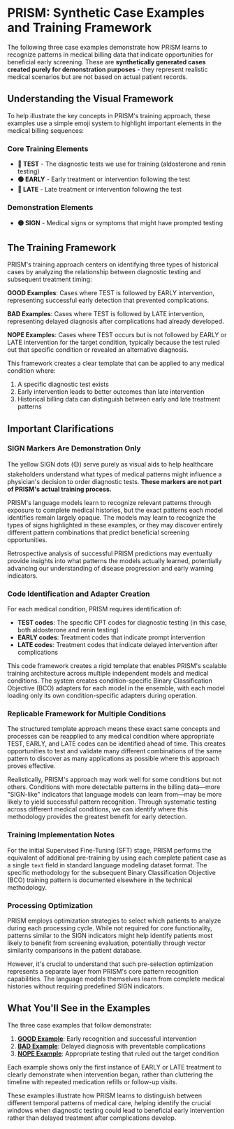 # PRISM: Synthetic Case Examples and Training Framework

The following three case examples demonstrate how PRISM learns to recognize patterns in medical billing data that indicate opportunities for beneficial early screening. These are **synthetically generated cases created purely for demonstration purposes** - they represent realistic medical scenarios but are not based on actual patient records.

## Understanding the Visual Framework

To help illustrate the key concepts in PRISM's training approach, these examples use a simple emoji system to highlight important elements in the medical billing sequences:

### Core Training Elements

- **🔵 TEST** - The diagnostic tests we use for training (aldosterone and renin testing)
- **🟢 EARLY** - Early treatment or intervention following the test
- **🔴 LATE** - Late treatment or intervention following the test

### Demonstration Elements

- **🟡 SIGN** - Medical signs or symptoms that might have prompted testing

## The Training Framework

PRISM's training approach centers on identifying three types of historical cases by analyzing the relationship between diagnostic testing and subsequent treatment timing:

**GOOD Examples**: Cases where TEST is followed by EARLY intervention, representing successful early detection that prevented complications.

**BAD Examples**: Cases where TEST is followed by LATE intervention, representing delayed diagnosis after complications had already developed.

**NOPE Examples**: Cases where TEST occurs but is not followed by EARLY or LATE intervention for the target condition, typically because the test ruled out that specific condition or revealed an alternative diagnosis.

This framework creates a clear template that can be applied to any medical condition where:
1. A specific diagnostic test exists
2. Early intervention leads to better outcomes than late intervention
3. Historical billing data can distinguish between early and late treatment patterns

## Important Clarifications

### SIGN Markers Are Demonstration Only

The yellow SIGN dots (🟡) serve purely as visual aids to help healthcare stakeholders understand what types of medical patterns might influence a physician's decision to order diagnostic tests. **These markers are not part of PRISM's actual training process.**

PRISM's language models learn to recognize relevant patterns through exposure to complete medical histories, but the exact patterns each model identifies remain largely opaque. The models may learn to recognize the types of signs highlighted in these examples, or they may discover entirely different pattern combinations that predict beneficial screening opportunities.

Retrospective analysis of successful PRISM predictions may eventually provide insights into what patterns the models actually learned, potentially advancing our understanding of disease progression and early warning indicators.

### Code Identification and Adapter Creation

For each medical condition, PRISM requires identification of:
- **TEST codes**: The specific CPT codes for diagnostic testing (in this case, both aldosterone and renin testing)
- **EARLY codes**: Treatment codes that indicate prompt intervention
- **LATE codes**: Treatment codes that indicate delayed intervention after complications

This code framework creates a rigid template that enables PRISM's scalable training architecture across multiple independent models and medical conditions. The system creates condition-specific Binary Classification Objective (BCO) adapters for each model in the ensemble, with each model loading only its own condition-specific adapters during operation.

### Replicable Framework for Multiple Conditions

The structured template approach means these exact same concepts and processes can be reapplied to any medical condition where appropriate TEST, EARLY, and LATE codes can be identified ahead of time. This creates opportunities to test and validate many different combinations of the same pattern to discover as many applications as possible where this approach proves effective.

Realistically, PRISM's approach may work well for some conditions but not others. Conditions with more detectable patterns in the billing data—more "SIGN-like" indicators that language models can learn from—may be more likely to yield successful pattern recognition. Through systematic testing across different medical conditions, we can identify where this methodology provides the greatest benefit for early detection.

### Training Implementation Notes

For the initial Supervised Fine-Tuning (SFT) stage, PRISM performs the equivalent of additional pre-training by using each complete patient case as a single `text` field in standard language modeling dataset format. The specific methodology for the subsequent Binary Classification Objective (BCO) training pattern is documented elsewhere in the technical methodology.

### Processing Optimization

PRISM employs optimization strategies to select which patients to analyze during each processing cycle. While not required for core functionality, patterns similar to the SIGN indicators might help identify patients most likely to benefit from screening evaluation, potentially through vector similarity comparisons in the patient database.

However, it's crucial to understand that such pre-selection optimization represents a separate layer from PRISM's core pattern recognition capabilities. The language models themselves learn from complete medical histories without requiring predefined SIGN indicators.

## What You'll See in the Examples

The three case examples that follow demonstrate:

1. **[GOOD Example](/31-good-example)**: Early recognition and successful intervention
2. **[BAD Example](/32-bad-example)**: Delayed diagnosis with preventable complications
3. **[NOPE Example](/33-nope-example)**: Appropriate testing that ruled out the target condition

Each example shows only the first instance of EARLY or LATE treatment to clearly demonstrate when intervention began, rather than cluttering the timeline with repeated medication refills or follow-up visits.

These examples illustrate how PRISM learns to distinguish between different temporal patterns of medical care, helping identify the crucial windows when diagnostic testing could lead to beneficial early intervention rather than delayed treatment after complications develop.